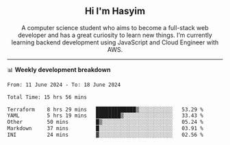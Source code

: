 <h2 align="center">Hi I'm Hasyim</h2>

<p align="center">A computer science student who aims to become a full-stack web developer and has a great curiosity to learn new things. I’m currently learning backend development using JavaScript and Cloud Engineer with AWS.</p>

---

📊 **Weekly development breakdown**

<!--START_SECTION:waka-->

```txt
From: 11 June 2024 - To: 18 June 2024

Total Time: 15 hrs 56 mins

Terraform    8 hrs 29 mins   █████████████▒░░░░░░░░░░░   53.29 %
YAML         5 hrs 19 mins   ████████▒░░░░░░░░░░░░░░░░   33.43 %
Other        50 mins         █▒░░░░░░░░░░░░░░░░░░░░░░░   05.24 %
Markdown     37 mins         █░░░░░░░░░░░░░░░░░░░░░░░░   03.91 %
INI          24 mins         ▓░░░░░░░░░░░░░░░░░░░░░░░░   02.56 %
```

<!--END_SECTION:waka-->


<!-- - You can reach me on **hasyim11c@gmail.com** -->
